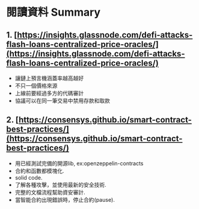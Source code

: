 ﻿# 閱讀資料 Summary
## 1. [https://insights.glassnode.com/defi-attacks-flash-loans-centralized-price-oracles/](https://insights.glassnode.com/defi-attacks-flash-loans-centralized-price-oracles/)
* 讓鏈上預言機涵蓋率越高越好
* 不只一個價格來源
* 上線前要經過多方的代碼審計
* 協議可以在同一筆交易中禁用存款和取款



## 2. [https://consensys.github.io/smart-contract-best-practices/](https://consensys.github.io/smart-contract-best-practices/)
* 用已經測試完備的開源lib, ex:openzeppelin-contracts
* 合約和函數都模塊化.
* solid code.
* 了解各種攻擊，並使用最新的安全技術.
* 完整的文檔流程幫助資安審計.
* 當智能合約出現錯誤時，停止合約(pause).
